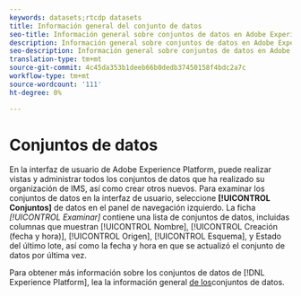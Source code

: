 ```yaml
---
keywords: datasets;rtcdp datasets
title: Información general del conjunto de datos
seo-title: Información general sobre conjuntos de datos en Adobe Experience Platform
description: Información general sobre conjuntos de datos en Adobe Experience Platform
seo-description: Información general sobre conjuntos de datos en Adobe Experience Platform
translation-type: tm+mt
source-git-commit: 4c45da353b1deeb66b0dedb37450158f4bdc2a7c
workflow-type: tm+mt
source-wordcount: '111'
ht-degree: 0%

---
```



# Conjuntos de datos

En la interfaz de usuario de Adobe Experience Platform, puede realizar vistas y administrar todos los conjuntos de datos que ha realizado su organización de IMS, así como crear otros nuevos. Para examinar los conjuntos de datos en la interfaz de usuario, seleccione **[!UICONTROL Conjuntos]** de datos en el panel de navegación izquierdo. La ficha *[!UICONTROL Examinar]* contiene una lista de conjuntos de datos, incluidas columnas que muestran [!UICONTROL Nombre], [!UICONTROL Creación (fecha y hora)], [!UICONTROL Origen], [!UICONTROL Esquema], y Estado del último lote, así como la fecha y hora en que se actualizó el conjunto de datos por última vez.

Para obtener más información sobre los conjuntos de datos de [!DNL Experience Platform], lea la información general [de los](../../catalog/datasets/overview.md)conjuntos de datos.

